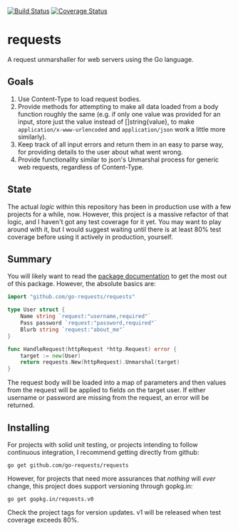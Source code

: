 [![Build Status](https://drone.io/github.com/go-requests/requests/status.png)](https://drone.io/github.com/go-requests/requests/latest)
[![Coverage Status](https://img.shields.io/coveralls/go-requests/requests.svg)](https://coveralls.io/r/go-requests/requests?branch=master)

requests
========

A request unmarshaller for web servers using the Go language.

## Goals

1. Use Content-Type to load request bodies.
2. Provide methods for attempting to make all data loaded from a body
   function roughly the same (e.g. if only one value was provided for
   an input, store just the value instead of []string{value}, to make
   `application/x-www-urlencoded` and `application/json` work a little
   more similarly).
3. Keep track of all input errors and return them in an easy to parse
   way, for providing details to the user about what went wrong.
4. Provide functionality similar to json's Unmarshal process for
   generic web requests, regardless of Content-Type.

## State

The actual *logic* within this repository has been in production use
with a few projects for a while, now.  However, this project is a
massive refactor of that logic, and I haven't got any test coverage
for it yet.  You may want to play around with it, but I would suggest
waiting until there is at least 80% test coverage before using it
actively in production, yourself.

## Summary

You will likely want to read the
[package documentation](http://godoc.org/github.com/go-requests/requests)
to get the most out of this package.  However, the absolute basics
are:

```go
import "github.com/go-requests/requests"

type User struct {
	Name string `request:"username,required"`
    Pass password `request:"password,required"`
    Blurb string `request:"about_me"`
}

func HandleRequest(httpRequest *http.Request) error {
	target := new(User)
	return requests.New(httpRequest).Unmarshal(target)
}
```

The request body will be loaded into a map of parameters and then
values from the request will be applied to fields on the target user.
If either username or password are missing from the request, an error
will be returned.

## Installing

For projects with solid unit testing, or projects intending to follow
continuous integration, I recommend getting directly from github:

```
go get github.com/go-requests/requests
```

However, for projects that need more assurances that *nothing* will
*ever* change, this project does support versioning through gopkg.in:

```
go get gopkg.in/requests.v0
```

Check the project tags for version updates.  v1 will be released when
test coverage exceeds 80%.
